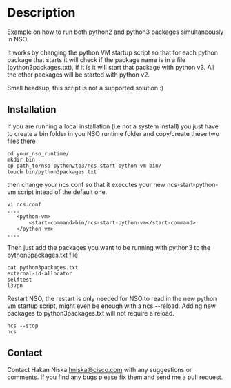 # Description
Example on how to run both python2 and python3 packages simultaneously in NSO.

It works by changing the python VM startup script so that for each python package that starts it will check if the package name is in a file (python3packages.txt), if it is it will start that package with python v3. All the other packages will be started with python v2.

Small headsup, this script is not a supported solution :)

## Installation

If you are running a local installation (i.e not a system install) you just have to create a bin folder in you NSO runtime folder and copy/create these two files there
```
cd your_nso_runtime/
mkdir bin
cp path_to/nso-python2to3/ncs-start-python-vm bin/
touch bin/python3packages.txt
```
then change your ncs.conf so that it executes your new ncs-start-python-vm script intead of the default one.
```
vi ncs.conf
....
   <python-vm>
       <start-command>bin/ncs-start-python-vm</start-command>
   </python-vm>
....

```

Then just add the packages you want to be running with python3 to the python3packages.txt file

```
cat python3packages.txt
external-id-allocator
selftest
l3vpn
```

Restart NSO, the restart is only needed for NSO to read in the new python vm startup script, might even be enough with a ncs --reload. Adding new packages to python3packages.txt will not require a reload.
```
ncs --stop
ncs
```

## Contact

Contact Hakan Niska <hniska@cisco.com> with any suggestions or comments. If you find any bugs please fix them and send me a pull request.
